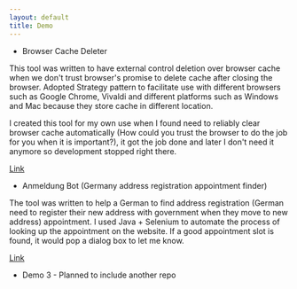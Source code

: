 ```yaml
---
layout: default
title: Demo
---
```


* Browser Cache Deleter

 This tool was written to have external control deletion over browser cache when we don't trust browser's promise to delete cache after closing the browser. Adopted Strategy pattern to facilitate use with different browsers such as Google Chrome, Vivaldi and different platforms such as Windows and Mac because they store cache in different location.

 I created this tool for my own use when I found need to reliably clear browser cache automatically (How could you trust the browser to do the job for you when it is important?), it got the job done and later I don't need it anymore so development stopped right there.

 [Link](https://github.com/waimanlam2019/browser-cache-deleter/tree/master)

* Anmeldung Bot (Germany address registration appointment finder)

The tool was written to help a German to find address registration (German need to register their new address with government when they move to new address) appointment. I used Java + Selenium to automate the process of looking up the appointment on the website. If a good appointment slot is found, it would pop a dialog box to let me know.

[Link](https://github.com/waimanlam2019/AnmeldungBot)

* Demo 3 - Planned to include another repo